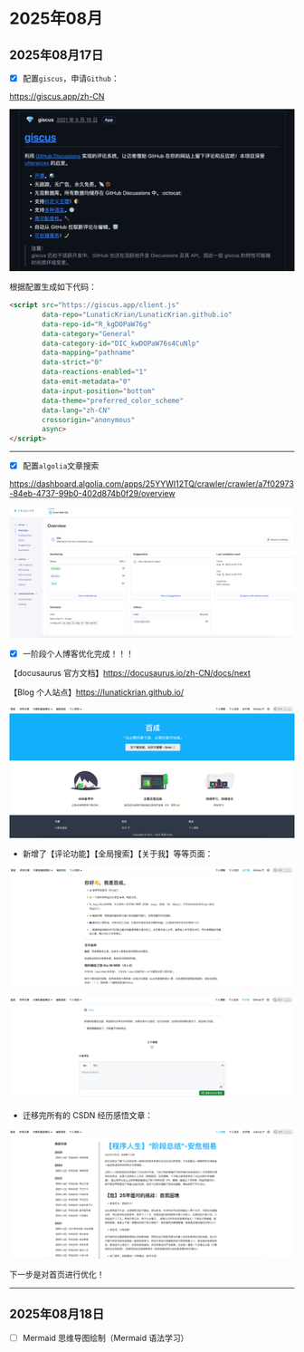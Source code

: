 # 2025年08月

## 2025年08月17日

- [x] 配置`giscus`，申请`Github`：

https://giscus.app/zh-CN

![image-20250817231350234](2025年08月.assets/image-20250817231350234.png)

根据配置生成如下代码：

```html
<script src="https://giscus.app/client.js"
        data-repo="LunaticKrian/LunaticKrian.github.io"
        data-repo-id="R_kgDOPaW76g"
        data-category="General"
        data-category-id="DIC_kwDOPaW76s4CuNlp"
        data-mapping="pathname"
        data-strict="0"
        data-reactions-enabled="1"
        data-emit-metadata="0"
        data-input-position="bottom"
        data-theme="preferred_color_scheme"
        data-lang="zh-CN"
        crossorigin="anonymous"
        async>
</script>
```

---

- [x] 配置`algolia`文章搜索

https://dashboard.algolia.com/apps/25YYWI12TQ/crawler/crawler/a7f02973-84eb-4737-99b0-402d874b0f29/overview

![image-20250817233852979](2025年08月.assets/image-20250817233852979.png)

- [x] 一阶段个人博客优化完成！！！

【docusaurus 官方文档】https://docusaurus.io/zh-CN/docs/next

【Blog 个人站点】https://lunatickrian.github.io/

![image-20250817231618796](2025年08月.assets/image-20250817231618796.png)

- 新增了【评论功能】【全局搜索】【关于我】等等页面：

![image-20250817231700503](2025年08月.assets/image-20250817231700503.png)

![image-20250817231730003](2025年08月.assets/image-20250817231730003.png)

- 迁移完所有的 CSDN 经历感悟文章：

![image-20250817231828696](2025年08月.assets/image-20250817231828696.png)

下一步是对首页进行优化！

---

## 2025年08月18日

- [ ] Mermaid 思维导图绘制（Mermaid 语法学习）

